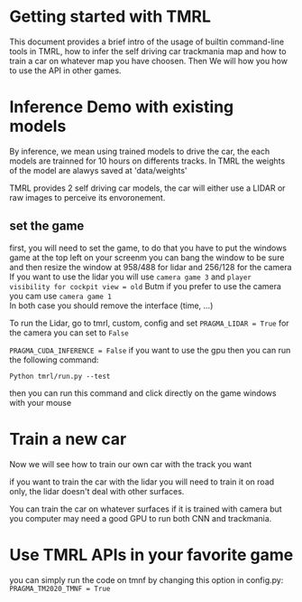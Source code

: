 # Getting started with TMRL

This document provides a brief intro of the usage of builtin command-line tools in TMRL, how to infer the self driving car trackmania map and how to train a car on whatever map you have choosen.
Then We will how you how to use the API in other games.


# Inference Demo with existing models

By inference, we mean using trained models to drive the car, the each models are trainned for 10 hours on differents tracks.
In TMRL the weights of the model are alawys saved at 'data/weights'

TMRL provides 2 self driving car models, the car will either use a LIDAR or raw images to perceive its envoronement.

## set the game
first, you will need to set the game, to do that you have to put the windows game at the top left on your screenm you can bang the window to be sure and then resize the window at 958/488 for lidar and 256/128 for the camera
If you want to use the lidar you will use `camera game 3` and `player visibility for cockpit view = old`
Butm if you prefer to use the camera you cam use `camera game 1`  
In both case you should remove the interface (time, ...)

To run the Lidar, go to tmrl, custom, config and set `PRAGMA_LIDAR = True`
for the camera you can set to `False`

`PRAGMA_CUDA_INFERENCE = False` if you want to use the gpu
then you can run the following command:
```shell
Python tmrl/run.py --test
```
then you can run this command and click directly on the game windows with your mouse

# Train a new car
 Now we will see how to train our own car with the track you want

if you want to train the car with the lidar you will need to train it on road only, the lidar doesn't deal with other surfaces.

You can train the car on whatever surfaces if it is trained with camera but you computer may need a good GPU to run both CNN and trackmania.

# Use TMRL APIs in your favorite game

you can simply run the code on tmnf by changing this option in config.py: `PRAGMA_TM2020_TMNF = True`


